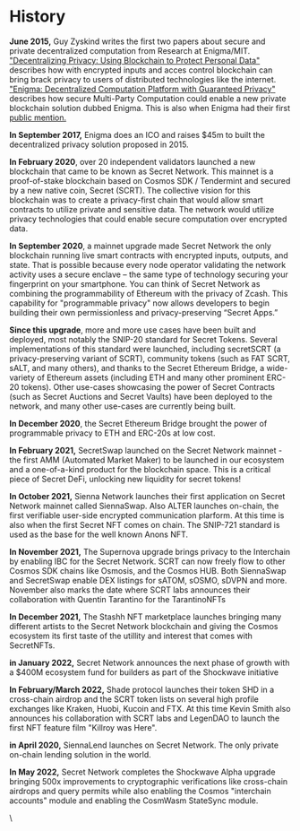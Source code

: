 # History

**June 2015,** Guy Zyskind writes the first two papers about secure and private decentralized computation from Research at Enigma/MIT. ["Decentralizing Privacy: Using Blockchain to Protect Personal Data" ](http://homepage.cs.uiowa.edu/\~ghosh/blockchain.pdf)describes how with encrypted inputs and acces control blockchain can bring brack privacy to users of distributed technologies like the internet. ["Enigma: Decentralized Computation Platform with Guaranteed Privacy" ](https://arxiv.org/pdf/1506.03471.pdf)describes how secure Multi-Party Computation could enable a new private blockchain solution dubbed Enigma. This is also when Enigma had their first [public mention.](https://www.wired.com/2015/06/mits-bitcoin-inspired-enigma-lets-computers-mine-encrypted-data/)&#x20;

**In September 2017,** Enigma does an ICO and raises $45m to built the decentralized privacy solution proposed in 2015.

**In February 2020**, over 20 independent validators launched a new blockchain that came to be known as Secret Network. This mainnet is a proof-of-stake blockchain based on Cosmos SDK / Tendermint and secured by a new native coin, Secret (SCRT). The collective vision for this blockchain was to create a privacy-first chain that would allow smart contracts to utilize private and sensitive data. The network would utilize privacy technologies that could enable secure computation over encrypted data.

**In September 2020**, a mainnet upgrade made Secret Network the only blockchain running live smart contracts with encrypted inputs, outputs, and state. That is possible because every node operator validating the network activity uses a secure enclave – the same type of technology securing your fingerprint on your smartphone. You can think of Secret Network as combining the programmability of Ethereum with the privacy of Zcash. This capability for "programmable privacy" now allows developers to begin building their own permissionless and privacy-preserving “Secret Apps.”

**Since this upgrade**, more and more use cases have been built and deployed, most notably the SNIP-20 standard for Secret Tokens. Several implementations of this standard were launched, including secretSCRT (a privacy-preserving variant of SCRT), community tokens (such as FAT SCRT, sALT, and many others), and thanks to the Secret Ethereum Bridge, a wide-variety of Ethereum assets (including ETH and many other prominent ERC-20 tokens). Other use-cases showcasing the power of Secret Contracts (such as Secret Auctions and Secret Vaults) have been deployed to the network, and many other use-cases are currently being built.

**In December 2020**, the Secret Ethereum Bridge brought the power of programmable privacy to ETH and ERC-20s at low cost.

**In February 2021,** SecretSwap launched on the Secret Network mainnet - the first AMM (Automated Market Maker) to be launched in our ecosystem and a one-of-a-kind product for the blockchain space. This is a critical piece of Secret DeFi, unlocking new liquidity for secret tokens!

**In October 2021,** Sienna Network launches their first application on Secret Network mainnet called SiennaSwap. Also ALTER launches on-chain, the first verifiable user-side encrypted communication plarform. At this time is also when the first Secret NFT comes on chain. The SNIP-721 standard is used as the base for the well known Anons NFT.&#x20;

**In November 2021,** The Supernova upgrade brings privacy to the Interchain by enabling IBC for the Secret Network. SCRT can now freely flow to other Cosmos SDK chains like Osmosis, and the Cosmos HUB. Both SiennaSwap and SecretSwap enable DEX listings for sATOM, sOSMO, sDVPN and more. November also marks the date where SCRT labs announces their collaboration with Quentin Tarantino for the TarantinoNFTs

**In December 2021,** The Stashh NFT marketplace launches bringing many different artists to the Secret Network blockchain and giving the Cosmos ecosystem its first taste of the utillity and interest that comes with SecretNFTs.&#x20;

**in January 2022,** Secret Network announces the next phase of growth with a $400M ecosystem fund for builders as part of the Shockwave initiative

**In February/March 2022,** Shade protocol launches their token SHD in a cross-chain airdrop and the SCRT token lists on several high profile exchanges like Kraken, Huobi, Kucoin and FTX. At this time Kevin Smith also announces his collaboration with SCRT labs and LegenDAO to launch the first NFT feature film "Killroy was Here".

**in April 2020,** SiennaLend launches on Secret Network. The only private on-chain lending solution in the world.

**In May 2022,** Secret Network completes the Shockwave Alpha upgrade bringing 500x improvements to cryptographic verifications like cross-chain airdrops and query permits while also enabling the Cosmos "interchain accounts" module and enabling the CosmWasm StateSync module.



\
